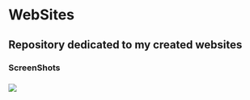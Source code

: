 # WebSites
<h2>Repository dedicated to my created websites</h2>

<h3>ScreenShots<h3>

<img src="/file:///C:/Users/55229/Pictures/Saved%20Pictures/gif_git/oh_barbeiro.gif">
